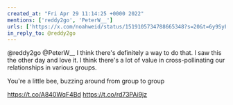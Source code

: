 ```yaml
---
created_at: "Fri Apr 29 11:14:25 +0000 2022"
mentions: ['reddy2go', 'PeterW__']
urls: ['https://x.com/noahweid/status/1519105734788665348?s=20&t=6y9SyFRC2q6-ftvmcWFrYg']
in_reply_to: @reddy2go
---
```


@reddy2go @PeterW__ I think there's definitely a way to do that. I saw this the other day and love it. I think there's a lot of value in cross-pollinating our relationships in various groups.

You're a little bee, buzzing around from group to group 

https://t.co/A840WqF4Bd https://t.co/rd73PAi9jz